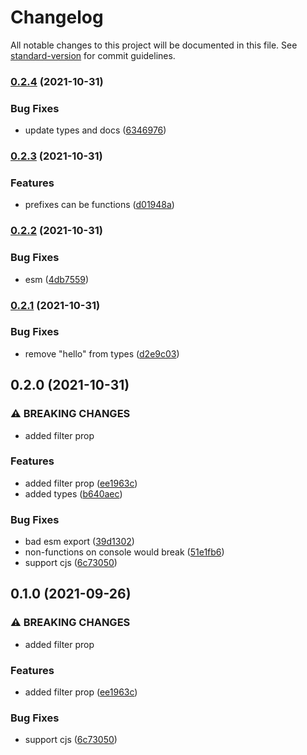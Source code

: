 # Changelog

All notable changes to this project will be documented in this file. See [standard-version](https://github.com/conventional-changelog/standard-version) for commit guidelines.

### [0.2.4](https://github.com/jakobrosenberg/consolite/compare/v0.2.3...v0.2.4) (2021-10-31)


### Bug Fixes

* update types and docs ([6346976](https://github.com/jakobrosenberg/consolite/commit/634697645900e0c8430384b3a08fed9eb85ad7b6))

### [0.2.3](https://github.com/jakobrosenberg/consolite/compare/v0.2.2...v0.2.3) (2021-10-31)


### Features

* prefixes can be functions ([d01948a](https://github.com/jakobrosenberg/consolite/commit/d01948acdb86a44fa7d6348b4faf87bc378eae3b))

### [0.2.2](https://github.com/jakobrosenberg/consolite/compare/v0.2.1...v0.2.2) (2021-10-31)


### Bug Fixes

* esm ([4db7559](https://github.com/jakobrosenberg/consolite/commit/4db7559213b9f31b0382c1b31b2f881d66e1361c))

### [0.2.1](https://github.com/jakobrosenberg/consolite/compare/v0.2.0...v0.2.1) (2021-10-31)


### Bug Fixes

* remove "hello" from types ([d2e9c03](https://github.com/jakobrosenberg/consolite/commit/d2e9c035b1af03d8b73276169d3458cc12adfc66))

## 0.2.0 (2021-10-31)


### ⚠ BREAKING CHANGES

* added filter prop

### Features

* added filter prop ([ee1963c](https://github.com/jakobrosenberg/consolite/commit/ee1963cdd2518b21c31c4dc2974f06559214e6bd))
* added types ([b640aec](https://github.com/jakobrosenberg/consolite/commit/b640aece74c891de24e04dbbccb78924af97a214))


### Bug Fixes

* bad esm export ([39d1302](https://github.com/jakobrosenberg/consolite/commit/39d1302d13c5a319f5d95f8df60db781c500dd00))
* non-functions on console would break ([51e1fb6](https://github.com/jakobrosenberg/consolite/commit/51e1fb67cd459066b00c959e4e5e1b20066742ee))
* support cjs ([6c73050](https://github.com/jakobrosenberg/consolite/commit/6c73050d6f02f95d0e0e33effb8987881b28421a))

## 0.1.0 (2021-09-26)


### ⚠ BREAKING CHANGES

* added filter prop

### Features

* added filter prop ([ee1963c](https://github.com/jakobrosenberg/consolite/commit/ee1963cdd2518b21c31c4dc2974f06559214e6bd))


### Bug Fixes

* support cjs ([6c73050](https://github.com/jakobrosenberg/consolite/commit/6c73050d6f02f95d0e0e33effb8987881b28421a))
